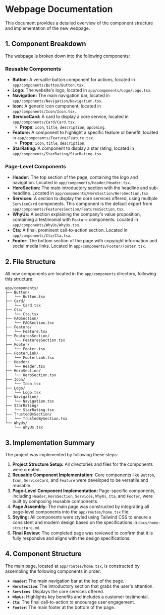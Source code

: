 # Webpage Documentation

This document provides a detailed overview of the component structure and implementation of the new webpage.

## 1. Component Breakdown

The webpage is broken down into the following components:

### Reusable Components

*   **Button:** A versatile button component for actions, located in `app/components/Button/Button.tsx`.
*   **Logo:** The website's logo, located in `app/components/Logo/Logo.tsx`.
*   **Navigation:** The main navigation bar, located in `app/components/Navigation/Navigation.tsx`.
*   **Icon:** A generic icon component, located in `app/components/Icon/Icon.tsx`.
*   **ServiceCard:** A card to display a core service, located in `app/components/Card/Card.tsx`.
    *   **Props:** `icon`, `title`, `description`, `upcoming`.
*   **Feature:** A component to highlight a specific feature or benefit, located in `app/components/Feature/Feature.tsx`.
    *   **Props:** `icon`, `title`, `description`.
*   **StarRating:** A component to display a star rating, located in `app/components/StarRating/StarRating.tsx`.

### Page-Level Components

*   **Header:** The top section of the page, containing the logo and navigation. Located in `app/components/Header/Header.tsx`.
*   **HeroSection:** The main introductory section with the headline and sub-headline. Located in `app/components/HeroSection/HeroSection.tsx`.
*   **Services:** A section to display the core services offered, using multiple `ServiceCard` components. This component is the default export from `app/components/FeaturesSection/FeaturesSection.tsx`.
*   **WhyUs:** A section explaining the company's value proposition, combining a testimonial with `Feature` components. Located in `app/components/WhyUs/WhyUs.tsx`.
*   **Cta:** A final, prominent call-to-action section. Located in `app/components/Cta/Cta.tsx`.
*   **Footer:** The bottom section of the page with copyright information and social media links. Located in `app/components/Footer/Footer.tsx`.

## 2. File Structure

All new components are located in the `app/components` directory, following this structure:

```
app/components/
├── Button/
│   └── Button.tsx
├── Card/
│   └── Card.tsx
├── Cta/
│   └── Cta.tsx
├── FAQSection/
│   └── FAQSection.tsx
├── Feature/
│   └── Feature.tsx
├── FeaturesSection/
│   └── FeaturesSection.tsx
├── Footer/
│   └── Footer.tsx
├── FooterLink/
│   └── FooterLink.tsx
├── Header/
│   └── Header.tsx
├── HeroSection/
│   └── HeroSection.tsx
├── Icon/
│   └── Icon.tsx
├── Logo/
│   └── Logo.tsx
├── Navigation/
│   └── Navigation.tsx
├── StarRating/
│   └── StarRating.tsx
├── TrustedBySection/
│   └── TrustedBySection.tsx
└── WhyUs/
    └── WhyUs.tsx
```

## 3. Implementation Summary

The project was implemented by following these steps:

1.  **Project Structure Setup:** All directories and files for the components were created.
2.  **Reusable Component Implementation:** Core components like `Button`, `Icon`, `ServiceCard`, and `Feature` were developed to be versatile and reusable.
3.  **Page-Level Component Implementation:** Page-specific components, including `Header`, `HeroSection`, `Services`, `WhyUs`, `Cta`, and `Footer`, were built by composing reusable components.
4.  **Page Assembly:** The main page was constructed by integrating all page-level components into the `app/routes/home.tsx` file.
5.  **Styling:** All components were styled using Tailwind CSS to ensure a consistent and modern design based on the specifications in `docs/home-structure.md`.
6.  **Final Review:** The completed page was reviewed to confirm that it is fully responsive and aligns with the design specifications.

## 4. Component Structure

The main page, located at `app/routes/home.tsx`, is constructed by assembling the following components in order:

*   **`Header`**: The main navigation bar at the top of the page.
*   **`HeroSection`**: The introductory section that grabs the user's attention.
*   **`Services`**: Displays the core services offered.
*   **`WhyUs`**: Highlights key benefits and includes a customer testimonial.
*   **`Cta`**: The final call-to-action to encourage user engagement.
*   **`Footer`**: The main footer at the bottom of the page.
